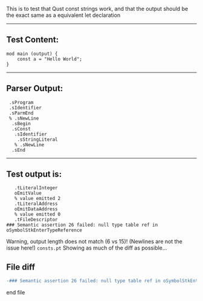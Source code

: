 This is to test that Qust const strings work, and that the output should be the exact same as a equivalent let declaration

-------------------------


Test Content: 
-------------------------
```
mod main (output) { 
    const a = "Hello World";
}
```
------------------------


Parser Output: 
-------------------------
```
 .sProgram
 .sIdentifier
 .sParmEnd
 % .sNewLine
  .sBegin
  .sConst
   .sIdentifier
    .sStringLiteral
   % .sNewLine
  .sEnd

```
------------------------

Test output is: 
-------------------------
```
   .tLiteralInteger
   oEmitValue
   % value emitted 2
   .tLiteralAddress
   oEmitDataAddress
   % value emitted 0
   .tFileDescriptor
### Semantic assertion 26 failed: null type table ref in oSymbolStkEnterTypeReference

```


Warning, output length does not match (6 vs 15)!  (Newlines are not the issue here!) `consts.pt`
Showing as much of the diff as possible...

File diff
-------------------------
```diff
-### Semantic assertion 26 failed: null type table ref in oSymbolStkEnterTypeReference !== .tAssignBegin on line 5 of consts.pt

```
end file
